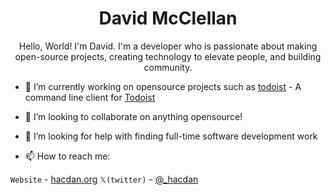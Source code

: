 <p align="center"> <h1 align="center">David McClellan</h1> </p>
<p align="center">Hello, World! I'm David. I'm a developer who is passionate about making open-source projects, creating technology to elevate people, and building community.
</p>

- 🔭 I’m currently working on opensource projects such as [todoist](https://github.com/sachaos/todoist) - A command line client for [Todoist](https://todoist.com)
- 👯 I’m looking to collaborate on anything opensource!

- 🤔 I’m looking for help with finding full-time software development work
- 📫 How to reach me:

`Website` - [hacdan.org](https://hacdan.org)
`𝕏(twitter)` - [@_hacdan](https://twitter.com/_hacdan)
